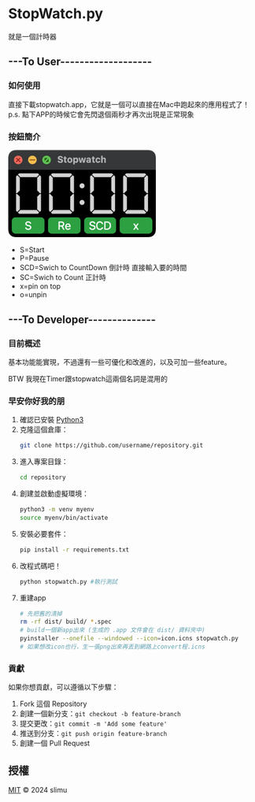 # StopWatch.py

就是一個計時器

## ---To User-------------------
### 如何使用
直接下載stopwatch.app，它就是一個可以直接在Mac中跑起來的應用程式了！
p.s. 點下APP的時候它會先閃退個兩秒才再次出現是正常現象

### 按鈕簡介
<img src="./Timer_develop/interface.png" alt="替代文字" width="300" />

- S=Start
- P=Pause
- SCD=Swich to CountDown 倒計時 直接輸入要的時間
- SC=Swich to Count 正計時
- x=pin on top
- o=unpin


## ---To Developer--------------

### 目前概述
基本功能能實現，不過還有一些可優化和改進的，以及可加一些feature。

BTW 我現在Timer跟stopwatch這兩個名詞是混用的

### 早安你好我的朋

1. 確認已安裝 [Python3](https://www.python.org/downloads/)
2. 克隆這個倉庫：
   ```bash
   git clone https://github.com/username/repository.git
   ```
3. 進入專案目錄：
   ```bash
   cd repository
   ```
4. 創建並啟動虛擬環境：
   ```bash
   python3 -m venv myenv
   source myenv/bin/activate
   ```
5. 安裝必要套件：
   ```bash
   pip install -r requirements.txt
   ```
6. 改程式碼吧！
   ```bash
   python stopwatch.py #執行測試
   ```
8. 重建app
    ```bash
    # 先把舊的清掉
    rm -rf dist/ build/ *.spec 
    # build一個新app出來 (生成的 .app 文件會在 dist/ 資料夾中)
    pyinstaller --onefile --windowed --icon=icon.icns stopwatch.py
    # 如果想改icon也行，生一張png出來再丟到網路上convert程.icns
    ```

### 貢獻

如果你想貢獻，可以遵循以下步驟：

1. Fork 這個 Repository
2. 創建一個新分支：`git checkout -b feature-branch`
3. 提交更改：`git commit -m 'Add some feature'`
4. 推送到分支：`git push origin feature-branch`
5. 創建一個 Pull Request

## 授權

[MIT](LICENSE) © 2024 slimu